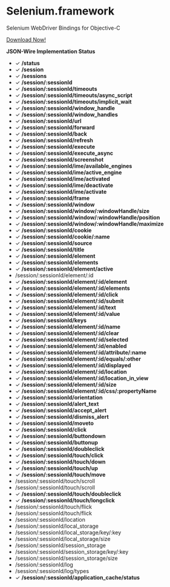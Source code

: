 Selenium.framework
====================
Selenium WebDriver Bindings for Objective-C

[Download Now!](https://github.com/penguinho/selenium-objective-c/raw/master/publish/Selenium.framework.zip)

**JSON-Wire Implementation Status**

* &#10003; **/status**
* &#10003; **/session**
* &#10003; **/sessions**
* &#10003; **/session/:sessionId**
* &#10003; **/session/:sessionId/timeouts**
* &#10003; **/session/:sessionId/timeouts/async_script**
* &#10003; **/session/:sessionId/timeouts/implicit_wait**
* &#10003; **/session/:sessionId/window_handle**
* &#10003; **/session/:sessionId/window_handles**
* &#10003; **/session/:sessionId/url**
* &#10003; **/session/:sessionId/forward**
* &#10003; **/session/:sessionId/back**
* &#10003; **/session/:sessionId/refresh**
* &#10003; **/session/:sessionId/execute**
* &#10003; **/session/:sessionId/execute_async**
* &#10003; **/session/:sessionId/screenshot**
* &#10003; **/session/:sessionId/ime/available_engines**
* &#10003; **/session/:sessionId/ime/active_engine**
* &#10003; **/session/:sessionId/ime/activated**
* &#10003; **/session/:sessionId/ime/deactivate**
* &#10003; **/session/:sessionId/ime/activate**
* &#10003; **/session/:sessionId/frame**
* &#10003; **/session/:sessionId/window**
* &#10003; **/session/:sessionId/window/:windowHandle/size**
* &#10003; **/session/:sessionId/window/:windowHandle/position**
* &#10003; **/session/:sessionId/window/:windowHandle/maximize**
* &#10003; **/session/:sessionId/cookie**
* &#10003; **/session/:sessionId/cookie/:name**
* &#10003; **/session/:sessionId/source**
* &#10003; **/session/:sessionId/title**
* &#10003; **/session/:sessionId/element**
* &#10003; **/session/:sessionId/elements**
* &#10003; **/session/:sessionId/element/active**
* /session/:sessionId/element/:id
* &#10003; **/session/:sessionId/element/:id/element**
* &#10003; **/session/:sessionId/element/:id/elements**
* &#10003; **/session/:sessionId/element/:id/click**
* &#10003; **/session/:sessionId/element/:id/submit**
* &#10003; **/session/:sessionId/element/:id/text**
* &#10003; **/session/:sessionId/element/:id/value**
* &#10003; **/session/:sessionId/keys**
* &#10003; **/session/:sessionId/element/:id/name**
* &#10003; **/session/:sessionId/element/:id/clear**
* &#10003; **/session/:sessionId/element/:id/selected**
* &#10003; **/session/:sessionId/element/:id/enabled**
* &#10003; **/session/:sessionId/element/:id/attribute/:name**
* &#10003; **/session/:sessionId/element/:id/equals/:other**
* &#10003; **/session/:sessionId/element/:id/displayed**
* &#10003; **/session/:sessionId/element/:id/location**
* &#10003; **/session/:sessionId/element/:id/location_in_view**
* &#10003; **/session/:sessionId/element/:id/size**
* &#10003; **/session/:sessionId/element/:id/css/:propertyName**
* &#10003; **/session/:sessionId/orientation**
* &#10003; **/session/:sessionId/alert_text**
* &#10003; **/session/:sessionId/accept_alert**
* &#10003; **/session/:sessionId/dismiss_alert**
* &#10003; **/session/:sessionId/moveto**
* &#10003; **/session/:sessionId/click**
* &#10003; **/session/:sessionId/buttondown**
* &#10003; **/session/:sessionId/buttonup**
* &#10003; **/session/:sessionId/doubleclick**
* &#10003; **/session/:sessionId/touch/click**
* &#10003; **/session/:sessionId/touch/down**
* &#10003; **/session/:sessionId/touch/up**
* &#10003; **/session/:sessionId/touch/move**
* /session/:sessionId/touch/scroll
* /session/:sessionId/touch/scroll
* &#10003; **/session/:sessionId/touch/doubleclick**
* &#10003; **/session/:sessionId/touch/longclick**
* /session/:sessionId/touch/flick
* /session/:sessionId/touch/flick
* /session/:sessionId/location
* /session/:sessionId/local_storage
* /session/:sessionId/local_storage/key/:key
* /session/:sessionId/local_storage/size
* /session/:sessionId/session_storage
* /session/:sessionId/session_storage/key/:key
* /session/:sessionId/session_storage/size
* /session/:sessionId/log
* /session/:sessionId/log/types
* &#10003; **/session/:sessionId/application_cache/status**
